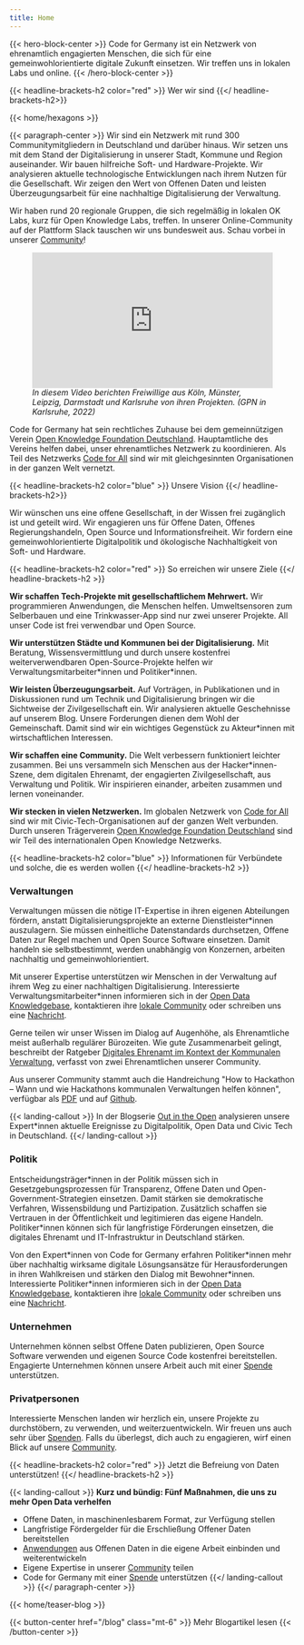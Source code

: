 ```yaml
---
title: Home
---
```



{{< hero-block-center  >}}
Code for Germany ist ein Netzwerk von
ehrenamtlich engagierten Menschen, die sich für eine gemeinwohlorientierte
digitale Zukunft einsetzen. Wir treffen uns in lokalen Labs und
online. 
{{< /hero-block-center  >}}

{{< headline-brackets-h2 color="red" >}} 
Wer wir sind
{{</ headline-brackets-h2>}}

{{< home/hexagons >}}

{{< paragraph-center >}}
Wir sind ein Netzwerk mit rund 300 Communitymitgliedern in Deutschland
und darüber hinaus. Wir setzen uns mit dem Stand der Digitalisierung
in unserer Stadt, Kommune und Region auseinander. Wir bauen hilfreiche
Soft- und Hardware-Projekte. Wir analysieren aktuelle technologische
Entwicklungen nach ihrem Nutzen für die Gesellschaft. Wir zeigen
den Wert von Offenen Daten und leisten Überzeugungsarbeit für eine
nachhaltige Digitalisierung der Verwaltung.

Wir haben rund 20 regionale Gruppen, die sich regelmäßig in lokalen
OK Labs, kurz für Open Knowledge Labs, treffen. In unserer
Online-Community auf der Plattform Slack tauschen wir uns bundesweit
aus. Schau vorbei in unserer [Community](/community)!

<figure>
<iframe 
width="1024" 
height="576" 
style="max-width: 100%; aspect-ratio: 16/9; height: auto"
src="https://media.ccc.de/v/gpn20-79-code-for-germany-open-data-digitales-ehrenamt/oembed" 
frameborder="0" allowfullscreen></iframe>
<figcaption>
 <i>In diesem Video berichten Freiwillige aus Köln, Münster, Leipzig, Darmstadt und Karlsruhe von ihren Projekten. (GPN in Karlsruhe, 2022)</i>
</figcaption>
</figure>

Code for Germany hat sein rechtliches Zuhause bei dem gemeinnützigen
Verein [Open Knowledge Foundation Deutschland](https://okfn.de). Hauptamtliche des
Vereins helfen dabei, unser ehrenamtliches Netzwerk zu koordinieren.
Als Teil des Netzwerks [Code for All](https://codeforall.org) sind wir mit gleichgesinnten
Organisationen in der ganzen Welt vernetzt.

{{< headline-brackets-h2 color="blue" >}}
Unsere Vision
{{</ headline-brackets-h2>}}

Wir wünschen uns eine offene Gesellschaft, in der Wissen frei zugänglich ist und geteilt wird. Wir engagieren uns für Offene Daten, Offenes Regierungshandeln, Open Source und Informationsfreiheit. Wir fordern eine gemeinwohlorientierte Digitalpolitik und ökologische Nachhaltigkeit von Soft- und Hardware. 

{{< headline-brackets-h2 color="red" >}}
So erreichen wir unsere Ziele
{{</ headline-brackets-h2 >}}

**Wir schaffen Tech-Projekte mit gesellschaftlichem Mehrwert.** Wir
programmieren Anwendungen, die Menschen helfen. Umweltsensoren zum
Selberbauen und eine Trinkwasser-App sind nur zwei unserer Projekte.
All unser Code ist frei verwendbar und Open Source.

**Wir unterstützen Städte und Kommunen bei der Digitalisierung.**
Mit Beratung, Wissensvermittlung und durch unsere kostenfrei
weiterverwendbaren Open-Source-Projekte helfen wir
Verwaltungsmitarbeiter\*innen und Politiker\*innen.

**Wir leisten Überzeugungsarbeit.** Auf Vorträgen, in Publikationen
und in Diskussionen rund um Technik und Digitalisierung bringen wir
die Sichtweise der Zivilgesellschaft ein. Wir analysieren aktuelle
Geschehnisse auf unserem Blog. Unsere Forderungen dienen dem Wohl
der Gemeinschaft. Damit sind wir ein wichtiges Gegenstück zu
Akteur\*innen mit wirtschaftlichen Interessen.

**Wir schaffen eine Community.** Die Welt verbessern funktioniert
leichter zusammen. Bei uns versammeln sich Menschen aus der
Hacker\*innen-Szene, dem digitalen Ehrenamt, der engagierten
Zivilgesellschaft, aus Verwaltung und Politik. Wir inspirieren
einander, arbeiten zusammen und lernen voneinander.

**Wir stecken in vielen Netzwerken.** Im globalen Netzwerk von <a href="https://codeforall.org/">Code
for All</a> sind wir mit Civic-Tech-Organisationen auf der ganzen Welt
verbunden. Durch unseren Trägerverein [Open Knowledge Foundation
Deutschland](https://okfn.de) sind wir Teil des internationalen Open Knowledge
Netzwerks.

{{< headline-brackets-h2 color="blue" >}}
Informationen für Verbündete und solche, die es werden wollen
{{</ headline-brackets-h2 >}}

### Verwaltungen

Verwaltungen müssen die nötige IT-Expertise in ihren eigenen
Abteilungen fördern, anstatt Digitalisierungsprojekte an externe
Dienstleister\*innen auszulagern. Sie müssen einheitliche Datenstandards
durchsetzen, Offene Daten zur Regel machen und Open Source Software
einsetzen. Damit handeln sie selbstbestimmt, werden unabhängig von
Konzernen, arbeiten nachhaltig und gemeinwohlorientiert.

Mit unserer Expertise unterstützen wir Menschen in der Verwaltung
auf ihrem Weg zu einer nachhaltigen Digitalisierung. Interessierte
Verwaltungsmitarbeiter\*innen informieren sich in der [Open Data
Knowledgebase](https://opendata.okfn.de/), kontaktieren ihre 
[lokale Community](/community) oder schreiben
uns eine [Nachricht](mailto:info@codefor.de?subject=Kontakt).

Gerne teilen wir unser Wissen im Dialog auf Augenhöhe, als Ehrenamtliche
meist außerhalb regulärer Bürozeiten. Wie gute Zusammenarbeit
gelingt, beschreibt der Ratgeber [Digitales Ehrenamt im Kontext der
Kommunalen
Verwaltung](https://library.fes.de/pdf-files/bueros/stuttgart/20087-20230313.pdf),
verfasst von zwei Ehrenamtlichen unserer Community.

Aus unserer Community stammt auch die Handreichung "How to Hackathon – Wann 
und wie Hackathons kommunalen Verwaltungen helfen können",
verfügbar als [PDF](https://github.com/okfde/hackathon-leitfaden/releases/download/v1.0.0/hackathon-leitfaden-v1.0.0.pdf)
und auf [Github](https://github.com/okfde/hackathon-leitfaden).

{{< landing-callout >}}
In der Blogserie [Out in the Open](/blog) analysieren unsere
Expert\*innen aktuelle Ereignisse zu Digitalpolitik, Open Data und
Civic Tech in Deutschland.
{{</ landing-callout >}}

### Politik

Entscheidungsträger\*innen in der Politik müssen sich in
Gesetzgebungsprozessen für Transparenz, Offene Daten und
Open-Government-Strategien einsetzen. Damit stärken sie demokratische
Verfahren, Wissensbildung und Partizipation. Zusätzlich schaffen
sie Vertrauen in der Öffentlichkeit und legitimieren das eigene
Handeln. Politiker\*innen können sich für langfristige Förderungen
einsetzen, die digitales Ehrenamt und IT-Infrastruktur in Deutschland
stärken.

Von den Expert\*innen von Code for Germany erfahren Politiker\*innen
mehr über nachhaltig wirksame digitale Lösungsansätze für
Herausforderungen in ihren Wahlkreisen und stärken den Dialog mit
Bewohner\*innen. Interessierte Politiker\*innen informieren sich in
der [Open Data Knowledgebase](https://opendata.okfn.de/), kontaktieren ihre
[lokale Community](/community) oder schreiben
uns eine [Nachricht](mailto:info@codefor.de?subject=Kontakt).

### Unternehmen

Unternehmen können selbst Offene Daten publizieren, Open Source
Software verwenden und eigenen Source Code kostenfrei bereitstellen.
Engagierte Unternehmen können unsere Arbeit auch mit
einer [Spende](/spenden) unterstützen.

### Privatpersonen

Interessierte Menschen landen wir herzlich ein, unsere Projekte zu
durchstöbern, zu verwenden, und weiterzuentwickeln. Wir freuen uns
auch sehr über [Spenden](/spenden). Falls du überlegst, dich auch zu engagieren,
wirf einen Blick auf unsere [Community](/community).

{{< headline-brackets-h2 color="red" >}}
Jetzt die Befreiung von Daten unterstützen!
{{</ headline-brackets-h2 >}}

{{< landing-callout >}}
**Kurz und bündig: Fünf Maßnahmen, die uns zu mehr Open Data verhelfen**

- Offene Daten, in maschinenlesbarem Format, zur Verfügung stellen
- Langfristige Fördergelder für die Erschließung Offener Daten bereitstellen
- [Anwendungen](/projekte) aus Offenen Daten in die eigene Arbeit einbinden und weiterentwickeln
- Eigene Expertise in unserer [Community](/community) teilen
- Code for Germany mit einer [Spende](/spenden) unterstützen
{{</ landing-callout >}}
{{</ paragraph-center >}}

{{< home/teaser-blog >}}

{{< button-center href="/blog" class="mt-6" >}}
Mehr Blogartikel lesen
{{< /button-center >}}
